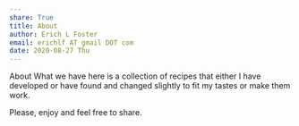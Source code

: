 ```yaml
---
share: True
title: About
author: Erich L Foster
email: erichlf AT gmail DOT com
date: 2020-08-27 Thu
---
```

About
What we have here is a collection of recipes that either I have developed
or have found and changed slightly to fit my tastes or make them work.

Please, enjoy and feel free to share.
